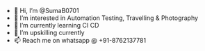 - 👋 Hi, I’m @SumaB0701
- 👀 I’m interested in Automation Testing, Travelling & Photography
- 🌱 I’m currently learning CI CD 
- 💞️ I’m upskilling currently
- 📫 Reach me on whatsapp @ +91-8762137781

<!---
SumaB0701/SumaB0701 is a ✨ special ✨ repository because its `README.md` (this file) appears on your GitHub profile.
You can click the Preview link to take a look at your changes.
--->

